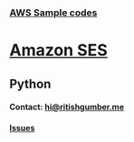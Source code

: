 ### [AWS Sample codes](/) 

# [Amazon SES](../)

## Python
      
#### Contact: [hi@ritishgumber.me](mailto:hi@ritishgumber.me)

#### [Issues](https://github.com/ritishgumber/aws-codes/issues)
